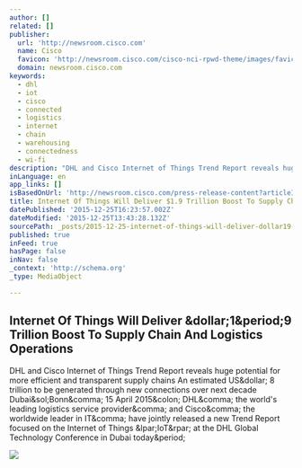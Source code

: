 ```yaml
---
author: []
related: []
publisher:
  url: 'http://newsroom.cisco.com'
  name: Cisco
  favicon: 'http://newsroom.cisco.com/cisco-nci-rpwd-theme/images/favicon/favicon192.png'
  domain: newsroom.cisco.com
keywords:
  - dhl
  - iot
  - cisco
  - connected
  - logistics
  - internet
  - chain
  - warehousing
  - connectedness
  - wi-fi
description: "DHL and Cisco Internet of Things Trend Report reveals huge potential for more efficient and transparent supply chains An estimated US$ 8 trillion to be generated through new connections over next decade Dubai/Bonn, 15 April 2015: DHL, the world's leading logistics service provider, and Cisco, the worldwide leader in IT, have jointly released a new Trend Report focused on the Internet of Things (IoT) at the DHL Global Technology Conference in Dubai today."
inLanguage: en
app_links: []
isBasedOnUrl: 'http://newsroom.cisco.com/press-release-content?articleId=1621819'
title: Internet Of Things Will Deliver $1.9 Trillion Boost To Supply Chain And Logistics Operations
datePublished: '2015-12-25T16:23:57.002Z'
dateModified: '2015-12-25T13:43:28.132Z'
sourcePath: _posts/2015-12-25-internet-of-things-will-deliver-dollar19-trillion-boost-to-suppl.md
published: true
inFeed: true
hasPage: false
inNav: false
_context: 'http://schema.org'
_type: MediaObject

---
```

<article style=""><h1>Internet Of Things Will Deliver &amp;dollar;1&amp;period;9 Trillion Boost To Supply Chain And Logistics Operations</h1><p>DHL and Cisco Internet of Things Trend Report reveals huge potential for more efficient and transparent supply chains An estimated US&amp;dollar; 8 trillion to be generated through new connections over next decade Dubai&amp;sol;Bonn&amp;comma; 15 April 2015&amp;colon; DHL&amp;comma; the world's leading logistics service provider&amp;comma; and Cisco&amp;comma; the worldwide leader in IT&amp;comma; have jointly released a new Trend Report focused on the Internet of Things &amp;lpar;IoT&amp;rpar; at the DHL Global Technology Conference in Dubai today&amp;period;</p><img src="http://newsroom.cisco.com/content_page-portlet/images/the_network_hero_1200x630.jpg" /></article>